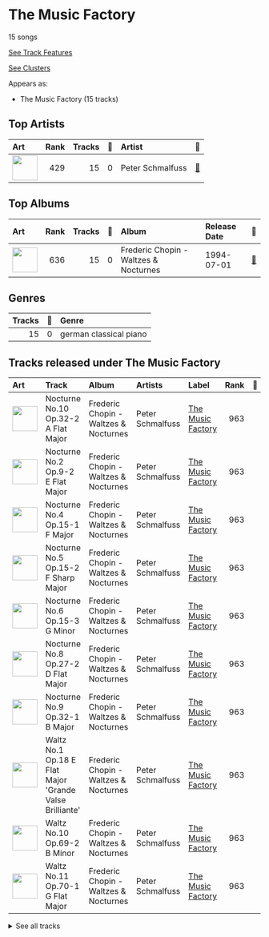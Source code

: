 # The Music Factory

15 songs

[See Track Features](audio_features.md)

[See Clusters](clusters/overview.md)

Appears as:
- The Music Factory (15 tracks)

## Top Artists

| Art | Rank | Tracks | 💚 | Artist | 🔗 |
|:---|---:|---:|---:|:---|:---|
| <img src="https://i.scdn.co/image/ab67616d0000b27308fa17be7bd6194f38778767" alt="" width="50" /> | 429 | 15 | 0 | Peter Schmalfuss | [🔗](https://open.spotify.com/artist/7mOe6jfxX9EILXET9l5L6H) |



## Top Albums

| Art | Rank | Tracks | 💚 | Album | Release Date | 🔗 |
|:---|---:|---:|---:|:---|:---|:---|
| <img src="https://i.scdn.co/image/ab67616d0000b2738a9c1224da995cb33a8cb3d5" alt="" width="50" /> | 636 | 15 | 0 | Frederic Chopin - Waltzes & Nocturnes | 1994-07-01 | [🔗](https://open.spotify.com/album/3USjXpMk5Pga22AZua7vNT) |



## Genres

| Tracks | 💚 | Genre |
|---:|---:|:---|
| 15 | 0 | german classical piano |



## Tracks released under The Music Factory

| Art | Track | Album | Artists | Label | Rank | 💚 | 🔗 |
|:---|:---|:---|:---|:---|---:|:---|:---|
| <img src="https://i.scdn.co/image/ab67616d0000b2738a9c1224da995cb33a8cb3d5" alt="" width="50" /> | Nocturne No.10 Op.32-2 A Flat Major | Frederic Chopin - Waltzes & Nocturnes | Peter Schmalfuss | [The Music Factory](.) | 963 | | [🔗](https://open.spotify.com/track/6Hf9sYUs42lHz0Ng1CTD4L) |
| <img src="https://i.scdn.co/image/ab67616d0000b2738a9c1224da995cb33a8cb3d5" alt="" width="50" /> | Nocturne No.2 Op.9-2 E Flat Major | Frederic Chopin - Waltzes & Nocturnes | Peter Schmalfuss | [The Music Factory](.) | 963 | | [🔗](https://open.spotify.com/track/5ITEXDnVR3xGR1dc9VuNgS) |
| <img src="https://i.scdn.co/image/ab67616d0000b2738a9c1224da995cb33a8cb3d5" alt="" width="50" /> | Nocturne No.4 Op.15-1 F Major | Frederic Chopin - Waltzes & Nocturnes | Peter Schmalfuss | [The Music Factory](.) | 963 | | [🔗](https://open.spotify.com/track/4ggql3W9O7jImYJsnrK3hU) |
| <img src="https://i.scdn.co/image/ab67616d0000b2738a9c1224da995cb33a8cb3d5" alt="" width="50" /> | Nocturne No.5 Op.15-2 F Sharp Major | Frederic Chopin - Waltzes & Nocturnes | Peter Schmalfuss | [The Music Factory](.) | 963 | | [🔗](https://open.spotify.com/track/6DixyBlby49gNxQhq11WyB) |
| <img src="https://i.scdn.co/image/ab67616d0000b2738a9c1224da995cb33a8cb3d5" alt="" width="50" /> | Nocturne No.6 Op.15-3 G Minor | Frederic Chopin - Waltzes & Nocturnes | Peter Schmalfuss | [The Music Factory](.) | 963 | | [🔗](https://open.spotify.com/track/0v7cGRePuQcwJB2eRD4v6M) |
| <img src="https://i.scdn.co/image/ab67616d0000b2738a9c1224da995cb33a8cb3d5" alt="" width="50" /> | Nocturne No.8 Op.27-2 D Flat Major | Frederic Chopin - Waltzes & Nocturnes | Peter Schmalfuss | [The Music Factory](.) | 963 | | [🔗](https://open.spotify.com/track/3wcXvernilwBUMXjNXvCCX) |
| <img src="https://i.scdn.co/image/ab67616d0000b2738a9c1224da995cb33a8cb3d5" alt="" width="50" /> | Nocturne No.9 Op.32-1 B Major | Frederic Chopin - Waltzes & Nocturnes | Peter Schmalfuss | [The Music Factory](.) | 963 | | [🔗](https://open.spotify.com/track/4tLE5OmKKfscpa4mwcgi3M) |
| <img src="https://i.scdn.co/image/ab67616d0000b2738a9c1224da995cb33a8cb3d5" alt="" width="50" /> | Waltz No.1 Op.18 E Flat Major 'Grande Valse Brilliante' | Frederic Chopin - Waltzes & Nocturnes | Peter Schmalfuss | [The Music Factory](.) | 963 | | [🔗](https://open.spotify.com/track/6mFgifVHBLCyoW9GwVbxwh) |
| <img src="https://i.scdn.co/image/ab67616d0000b2738a9c1224da995cb33a8cb3d5" alt="" width="50" /> | Waltz No.10 Op.69-2 B Minor | Frederic Chopin - Waltzes & Nocturnes | Peter Schmalfuss | [The Music Factory](.) | 963 | | [🔗](https://open.spotify.com/track/0004INO1s16Z8VSdewvTak) |
| <img src="https://i.scdn.co/image/ab67616d0000b2738a9c1224da995cb33a8cb3d5" alt="" width="50" /> | Waltz No.11 Op.70-1 G Flat Major | Frederic Chopin - Waltzes & Nocturnes | Peter Schmalfuss | [The Music Factory](.) | 963 | | [🔗](https://open.spotify.com/track/0fUiDXdfFAtIM6MreWOGNZ) |


<details>
<summary>See all tracks</summary>

| Art | Track | Album | Artists | Label | Rank | 💚 | 🔗 |
|:---|:---|:---|:---|:---|---:|:---|:---|
| <img src="https://i.scdn.co/image/ab67616d0000b2738a9c1224da995cb33a8cb3d5" alt="" width="50" /> | Waltz No.12 Op.70-2 F Minor | Frederic Chopin - Waltzes & Nocturnes | Peter Schmalfuss | [The Music Factory](.) | 963 | | [🔗](https://open.spotify.com/track/4Kei1F2OqjoKBp0288oZMI) |
| <img src="https://i.scdn.co/image/ab67616d0000b2738a9c1224da995cb33a8cb3d5" alt="" width="50" /> | Waltz No.5 Io,42 A Flat Major | Frederic Chopin - Waltzes & Nocturnes | Peter Schmalfuss | [The Music Factory](.) | 963 | | [🔗](https://open.spotify.com/track/4wT04gr0O8GjGNPjxSsX3p) |
| <img src="https://i.scdn.co/image/ab67616d0000b2738a9c1224da995cb33a8cb3d5" alt="" width="50" /> | Waltz No.7 Op.64-2 C Sharp Minor | Frederic Chopin - Waltzes & Nocturnes | Peter Schmalfuss | [The Music Factory](.) | 963 | | [🔗](https://open.spotify.com/track/308xGu3m1QL1x2EwL4cT34) |
| <img src="https://i.scdn.co/image/ab67616d0000b2738a9c1224da995cb33a8cb3d5" alt="" width="50" /> | Waltz No.8 Op.64-3 A Flat Major | Frederic Chopin - Waltzes & Nocturnes | Peter Schmalfuss | [The Music Factory](.) | 963 | | [🔗](https://open.spotify.com/track/0SoFXVOwHlD5TmKl2cpwBG) |
| <img src="https://i.scdn.co/image/ab67616d0000b2738a9c1224da995cb33a8cb3d5" alt="" width="50" /> | Waltz No.9 Op.69-1 A Flat Major | Frederic Chopin - Waltzes & Nocturnes | Peter Schmalfuss | [The Music Factory](.) | 963 | | [🔗](https://open.spotify.com/track/6pbMI2NXJaw75AjEqUO4UQ) |

</details>

